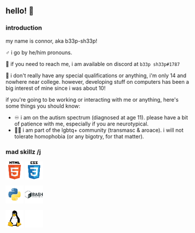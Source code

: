 ## hello! 👋

### introduction
my name is connor, aka b33p-sh33p!

:male_sign: i go by he/him pronouns.

:speech_balloon: if you need to reach me, i am available on discord at `b33p sh33p#1787`

:school: i don't really have any special qualifications or anything, i'm only 14 and nowhere near college. however, developing stuff on computers has been a big interest of mine since i was about 10!

if you're going to  be working or interacting with me or anything, here's some things you should know:
- :infinity: i am on the autism spectrum (diagnosed at age 11). please have a bit of patience with me, especially if you are neurotypical.
- :rainbow_flag: i am part of the lgbtq+ community (transmasc & aroace). i will not tolerate homophobia (or any bigotry, for that matter).

### mad skillz /j
![an image of the HTML 5 logo](./image/html.png "html")
![an image of the CSS 3 logo](./image/css.png "css")

![an image of the python logo](./image/python.png "python")
![an image of the bash logo](./image/bash.png "bash")

![an image of the linux logo/mascot](./image/linux.png "gnu/linux")
![an image of the mac os logo](./image/macos.png "mac os")

